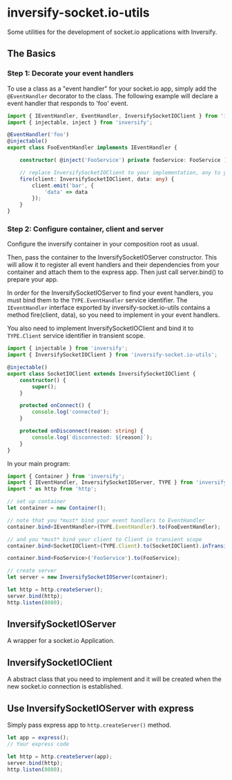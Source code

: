 # inversify-socket.io-utils
Some utilities for the development of socket.io applications with Inversify.

## The Basics
### Step 1: Decorate your event handlers
To use a class as a "event handler" for your socket.io app, simply add the `@EventHandler` decorator to the class.
The following example will declare a event handler that responds to 'foo' event.

```ts
import { IEventHandler, EventHandler, InversifySocketIOClient } from 'inversify-socket.io-utils';
import { injectable, inject } from 'inversify';

@EventHandler('foo')
@injectable()
export class FooEventHandler implements IEventHandler {

    constructor( @inject('FooService') private fooService: FooService ) {}

    // replace InversifySocketIOClient to your implementation, any to your JSON interface or any type you want
    fire(client: InversifySocketIOClient, data: any) {
        client.emit('bar', {
            'data' => data
        });
    }
}
```

### Step 2: Configure container, client and server
Configure the inversify container in your composition root as usual.

Then, pass the container to the InversifySocketIOServer constructor. This will allow it to register all event handlers and their dependencies from your container and attach them to the express app.
Then just call server.bind() to prepare your app.

In order for the InversifySocketIOServer to find your event handlers, you must bind them to the `TYPE.EventHandler` service identifier.
The `IEventHandler` interface exported by inversify-socket.io-utils contains a method fire(client, data), so you need to implement in your event handlers.

You also need to implement InversifySocketIOClient and bind it to `TYPE.Client` service identifier in transient scope.

```ts
import { injectable } from 'inversify';
import { InversifySocketIOClient } from 'inversify-socket.io-utils';

@injectable()
export class SocketIOClient extends InversifySocketIOClient {
    constructor() {
        super();
    }

    protected onConnect() {
        console.log('connected');
    }

    protected onDisconnect(reason: string) {
        console.log(`disconnected: ${reason}`);
    }
}
```

In your main program:
```ts
import { Container } from 'inversify';
import { IEventHandler, InversifySocketIOServer, TYPE } from 'inversify-socket.io-utils';
import * as http from 'http';

// set up container
let container = new Container();

// note that you *must* bind your event handlers to EventHandler
container.bind<IEventHandler>(TYPE.EventHandler).to(FooEventHandler);

// and you *must* bind your client to Client in transient scope
container.bind<SocketIOClient>(TYPE.Client).to(SocketIOClient).inTransientScope();

container.bind<FooService>('FooService').to(FooService);

// create server
let server = new InversifySocketIOServer(container);

let http = http.createServer();
server.bind(http);
http.listen(8080);
```

## InversifySocketIOServer
A wrapper for a socket.io Application.

## InversifySocketIOClient
A abstract class that you need to implement and it will be created when the new socket.io connection is established.

## Use InversifySocketIOServer with express
Simply pass express app to `http.createServer()` method.

```ts
let app = express();
// Your express code

let http = http.createServer(app);
server.bind(http);
http.listen(8080);
```
